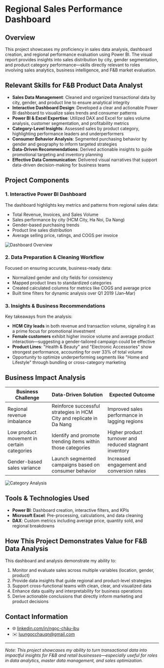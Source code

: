 
# Regional Sales Performance Dashboard

## Overview

This project showcases my proficiency in sales data analysis, dashboard creation, and regional performance evaluation using Power BI. The visual report provides insights into sales distribution by city, gender segmentation, and product category performance—skills directly relevant to roles involving sales analytics, business intelligence, and F&B market evaluation.

## Relevant Skills for F&B Product Data Analyst

- **Sales Data Management**: Cleaned and organized transactional data by city, gender, and product line to ensure analytical integrity
- **Interactive Dashboard Design**: Developed a clear and actionable Power BI dashboard to visualize sales trends and consumer patterns
- **Power BI & Excel Expertise**: Utilized DAX and Excel for sales volume analysis, customer segmentation, and profitability metrics
- **Category-Level Insights**: Assessed sales by product category, highlighting performance leaders and underperformers
- **Consumer Behavior Analysis**: Segmented purchasing behavior by gender and geography to inform targeted strategies
- **Data-Driven Recommendations**: Derived actionable insights to guide promotional targeting and inventory planning
- **Effective Data Communication**: Delivered visual narratives that support data-driven decision-making for business teams

## Project Components

### 1. Interactive Power BI Dashboard

The dashboard highlights key metrics and patterns from regional sales data:

- Total Revenue, Invoices, and Sales Volume
- Sales performance by city (HCM City, Ha Noi, Da Nang)
- Gender-based purchasing trends
- Product line sales distribution
- Average selling price, ratings, and COGS per invoice

![Dashboard Overview](./overview.png)

### 2. Data Preparation & Cleaning Workflow

Focused on ensuring accurate, business-ready data:

- Normalized gender and city fields for consistency
- Mapped product lines to standardized categories
- Created calculated columns for metrics like COGS and average price
- Built time filters for dynamic analysis over Q1 2019 (Jan–Mar)

### 3. Insights & Business Recommendations

Key takeaways from the analysis:

- **HCM City leads** in both revenue and transaction volume, signaling it as a prime focus for promotional investment
- **Female customers** exhibit higher invoice volume and average product interaction—suggesting a gender-tailored campaign could be effective
- **Product Lines**: "Health & Beauty" and "Electronic Accessories" show strongest performance, accounting for over 33% of total volume
- Opportunity to optimize underperforming segments like "Home and Lifestyle" through bundling or cross-category marketing

## Business Impact Analysis

| Business Challenge                          | Data-Driven Solution                                      | Expected Outcome                                        |
| ------------------------------------------- | --------------------------------------------------------- | ------------------------------------------------------- |
| Regional revenue imbalance                  | Reinforce successful strategies in HCM City and replicate in Da Nang | Improved sales performance in lagging regions           |
| Low product movement in certain categories  | Identify and promote trending items within those categories | Higher product turnover and reduced stagnant inventory  |
| Gender-based sales variance                 | Launch segmented campaigns based on consumer behavior      | Increased engagement and conversion rates               |

![Category Analysis](./overview.png)

## Tools & Technologies Used

- **Power BI**: Dashboard creation, interactive filters, and KPIs
- **Microsoft Excel**: Pre-processing, calculations, and data cleaning
- **DAX**: Custom metrics including average price, quantity sold, and regional breakdowns

## How This Project Demonstrates Value for F&B Data Analysis

This dashboard and analysis demonstrate my ability to:

1. Monitor and evaluate sales across multiple variables (location, gender, product)
2. Provide data insights that guide regional and product-level strategies
3. Support cross-functional teams with clean, clear, and visualized data
4. Enhance data quality and interpretability for business operations
5. Derive actionable conclusions that directly inform marketing and product decisions

## Contact Information

* 🌐 [linkedin.com/in/ngọc-châu-ibu](https://linkedin.com/in/ngọc-châu-ibu)
* ✉️ [luungocchauqn@gmail.com](mailto:luungocchauqn@gmail.com)

---

_Note: This project showcases my ability to turn transactional data into impactful insights for F&B and retail businesses—especially useful for roles in data analytics, master data management, and sales optimization._
